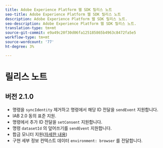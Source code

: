 ```yaml
---
title: Adobe Experience Platform 웹 SDK 릴리스 노트
seo-title: Adobe Experience Platform 웹 SDK 릴리스 노트
description: Adobe Experience Platform 웹 SDK 릴리스 노트.
seo-description: Adobe Experience Platform 웹 SDK 릴리스 노트.
translation-type: tm+mt
source-git-commit: e9a49c20f30d06fa125185865b4963c8472fa5e5
workflow-type: tm+mt
source-wordcount: '77'
ht-degree: 3%

---
```



# 릴리스 노트

## 버전 2.1.0

* 명령을 `syncIdentity` 제거하고 명령에서 해당 ID 전달을 `sendEvent` 지원합니다.
* IAB 2.0 동의 표준 지원.
* 명령에서 추가 ID 전달을 `setConsent` 지원합니다.
* 명령 `datasetId` 의 덮어쓰기를 `sendEvent` 지원합니다.
* 합금 모니터 지원([자세한 내용](https://github.com/adobe/alloy/wiki/Monitoring-Hooks))
* 구현 세부 정보 컨텍스트 데이터 `environment: browser` 를 전달합니다.
